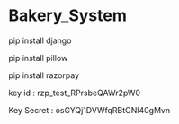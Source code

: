 # Bakery_System

pip install django

pip install pillow

pip install razorpay


key id  : rzp_test_RPrsbeQAWr2pW0

Key Secret : osGYQj1DVWfqRBtONl40gMvn
